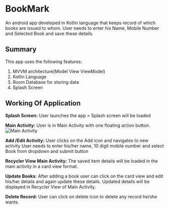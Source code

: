 # BookMark
An android app developed in Kotlin language that keeps record of which books are issued to whom. User needs to enter his Name, Mobile Number and Selected Book and save these details.

## Summary
This app uses the following features:
1. MVVM architecture(Model View ViewModel)
2. Kotlin Language 
3. Room Database for storing data
4. Splash Screen

## Working Of Application

**Splash Screen:** User launches the app > Splash screen will be loaded

**Main Activity:** User is in Main Activity with one floating action button.
![Main Activity](https://user-images.githubusercontent.com/84138868/148373489-8c7ca7ef-4c70-4923-af15-4aa625455619.jpg)

**Add /Edit Activity:** User clicks on the Add icon and navigates to new activity 
User needs to enter his/her name, 10 digit mobile number and select Book from dropdown and submit button

**Recycler View Main Activity:** The saved item details will be loaded in the main activity in a card view format.

**Update Books:**  After adding a book user can click on the card view and edit his/her details and again update these details. Updated details will be displayed in Recycler View of Main Activity.

**Delete Record:** User can click on delete icon to delete any record he/she wants.



